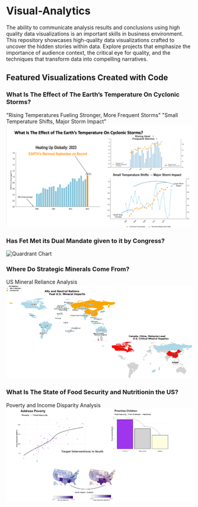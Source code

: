 # Visual-Analytics

The ability to communicate analysis results and conclusions using high quality data visualizations is an important skills in business environment.
This repository showcases high-quality data visualizations crafted to uncover the hidden stories within data. Explore projects that emphasize the importance of audience context, the critical eye for quality, and the techniques that transform data into compelling narratives. 

## Featured Visualizations Created with Code

### What Is The Effect of The Earth’s Temperature On Cyclonic Storms?

"Rising Temperatures Fueling Stronger, More Frequent Storms"
"Small Temperature Shifts, Major Storm Impact"
![Climate Change](https://github.com/yinaS1234/Visual-Analytics/blob/main/cl.png)

### Has Fet Met its Dual Mandate given to it by Congress?
![Quardrant Chart](https://github.com/yinaS1234/Visual-Presentation/blob/main/s2/quardrant.png)

### Where Do Strategic Minerals Come From?
US Mineral Reliance Analysis
![Map](https://github.com/yinaS1234/Visual-Analytics/blob/main/map.png)

### What Is The State of Food Security and Nutritionin the US?
Poverty and Income Disparity Analysis
![Poverty Analysis](https://github.com/yinaS1234/Visual-Analytics/blob/main/poverty.png)
